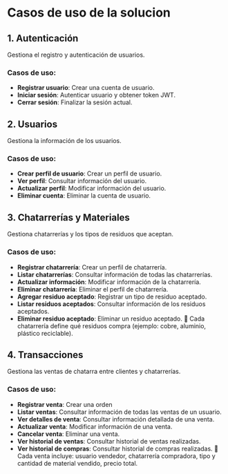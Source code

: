 # Casos de uso de la solucion
## 1. Autenticación
Gestiona el registro y autenticación de usuarios.

### Casos de uso:
- **Registrar usuario**: Crear una cuenta de usuario.
- **Iniciar sesión**: Autenticar usuario y obtener token JWT.
- **Cerrar sesión**: Finalizar la sesión actual.

## 2. Usuarios
Gestiona la información de los usuarios.

### Casos de uso:
- **Crear perfil de usuario**: Crear un perfil de usuario.
- **Ver perfil**: Consultar información del usuario.
- **Actualizar perfil**: Modificar información del usuario.
- **Eliminar cuenta**: Eliminar la cuenta de usuario.

## 3. Chatarrerías y Materiales
Gestiona chatarrerías y los tipos de residuos que aceptan.

### Casos de uso:
- **Registrar chatarrería**: Crear un perfil de chatarrería.
- **Listar chatarrerías**: Consultar información de todas las chatarrerías.
- **Actualizar información**: Modificar información de la chatarrería.
- **Eliminar chatarrería**: Eliminar el perfil de chatarrería.
- **Agregar residuo aceptado**: Registrar un tipo de residuo aceptado.
- **Listar residuos aceptados**: Consultar información de los residuos aceptados.
- **Eliminar residuo aceptado**: Eliminar un residuo aceptado.
📌 Cada chatarrería define qué residuos compra (ejemplo: cobre, aluminio, plástico reciclable).

## 4. Transacciones
Gestiona las ventas de chatarra entre clientes y chatarrerías.

### Casos de uso:
- **Registrar venta**: Crear una orden
- **Listar ventas**: Consultar información de todas las ventas de un usuario.
- **Ver detalles de venta**: Consultar información detallada de una venta.
- **Actualizar venta**: Modificar información de una venta.
- **Cancelar venta**: Eliminar una venta.
- **Ver historial de ventas**: Consultar historial de ventas realizadas.
- **Ver historial de compras**: Consultar historial de compras realizadas.
📌 Cada venta incluye: usuario vendedor, chatarrería compradora, tipo y cantidad de material vendido, precio total.